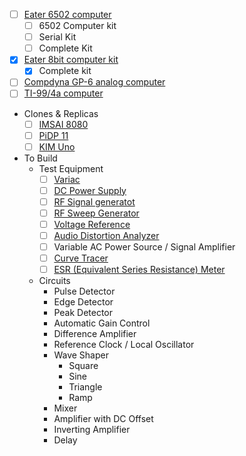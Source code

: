 - [ ] [Eater 6502 computer](https://eater.net/6502)
  - [ ] 6502 Computer kit
  - [ ] Serial Kit
  - [ ] Complete Kit
- [x] [Eater 8bit computer kit](https://eater.net/8bit)
  - [x] Complete kit
- [ ] [Compdyna GP-6 analog computer](https://www.glennsmuseum.com/items/comdyna/)
- [ ] [TI-99/4a computer](https://en.m.wikipedia.org/wiki/TI-99/4A)

- Clones & Replicas
  - [ ] [IMSAI 8080](https://thehighnibble.com/imsai8080/)
  - [ ] [PiDP 11](https://obsolescence.dev/pidp11.html)
  - [ ] [KIM Uno](https://obsolescence.wixsite.com/obsolescence/kim-uno-summary-c1uuh)

- To Build
  - Test Equipment
    - [ ] [Variac](https://www.nutsvolts.com/magazine/article/a_deluxe_test_bench_variac)
    - [ ] [DC Power Supply](https://www.nutsvolts.com/magazine/article/a_test_bench_power_supply)
    - [ ] [RF Signal generatot](https://www.nutsvolts.com/magazine/article/june2014_Reed)
    - [ ] [RF Sweep Generator](https://www.nutsvolts.com/magazine/article/december2013_Reed)
    - [ ] [Voltage Reference](https://www.nutsvolts.com/magazine/article/build-a-variable-voltage-reference)
    - [ ] [Audio Distortion Analyzer](https://www.nutsvolts.com/magazine/article/build-a-basic-audio-distortion-analyzer)
    - [ ] Variable AC Power Source / Signal Amplifier
    - [ ] [Curve Tracer](https://www.nutsvolts.com/magazine/article/build-an-oscilloscope-octopus)
    - [ ] [ESR (Equivalent Series Resistance) Meter](https://www.nutsvolts.com/magazine/article/january2016_ESRMeterforTestBench)
  - Circuits
    - Pulse Detector
    - Edge Detector
    - Peak Detector
    - Automatic Gain Control
    - Difference Amplifier
    - Reference Clock / Local Oscillator 
    - Wave Shaper
      - Square
      - Sine
      - Triangle
      - Ramp
    - Mixer
    - Amplifier with DC Offset
    - Inverting Amplifier
    - Delay







